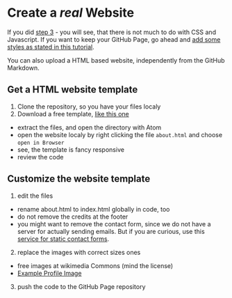 # Create a _real_ Website

If you did [step 3](./markdown-website.md) - you will see, that there is not much to do with CSS and Javascript. If you want to keep your GitHub Page, go ahead and [add some styles as stated in this tutorial](https://help.github.com/articles/customizing-css-and-html-in-your-jekyll-theme/).

You can also upload a HTML based website, independently from the GitHub Markdown.

## Get a HTML website template

1. Clone the repository, so you have your files localy
2. Download a free template, [like this one](https://colorlib.com/wp/template/vcard2/)
  - extract the files, and open the directory with Atom
  - open the website localy by right clicking the file `about.html` and choose `open in Browser`
  - see, the template is fancy responsive
  - review the code


## Customize the website template  

1. edit the files
  - rename about.html to index.html globally in code, too
  - do not remove the credits at the footer
  - you might want to remove the contact form, since we do not have a server for actually sending emails. But if you are curious, use this [service for static contact forms](https://formspree.io/).
2. replace the images with correct sizes ones
  - free images at wikimedia Commons (mind the license)
  - [Example Profile Image](https://commons.wikimedia.org/wiki/File:Portrait_Placeholder.png)
3. push the code to the GitHub Page repository
